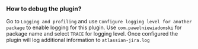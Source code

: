 ### How to debug the plugin?

Go to `Logging and profiling` and use `Configure logging level for another package` to enable logging for this plugin. Use `com.pawelniewiadomski` for package name and select `TRACE` for logging level. Once configured the plugin will log additional information to `atlassian-jira.log`